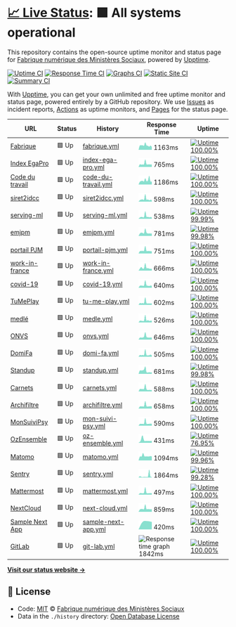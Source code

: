 # [📈 Live Status](https://SocialGouv.github.io/upptime): <!--live status--> **🟩 All systems operational**

This repository contains the open-source uptime monitor and status page for [Fabrique numérique des Ministères Sociaux](https://incubateur.social.gouv.fr), powered by [Upptime](https://github.com/upptime/upptime).

[![Uptime CI](https://github.com/koj-co/upptime/workflows/Uptime%20CI/badge.svg)](https://github.com/koj-co/upptime/actions?query=workflow%3A%22Uptime+CI%22)
[![Response Time CI](https://github.com/koj-co/upptime/workflows/Response%20Time%20CI/badge.svg)](https://github.com/koj-co/upptime/actions?query=workflow%3A%22Response+Time+CI%22)
[![Graphs CI](https://github.com/koj-co/upptime/workflows/Graphs%20CI/badge.svg)](https://github.com/koj-co/upptime/actions?query=workflow%3A%22Graphs+CI%22)
[![Static Site CI](https://github.com/koj-co/upptime/workflows/Static%20Site%20CI/badge.svg)](https://github.com/koj-co/upptime/actions?query=workflow%3A%22Static+Site+CI%22)
[![Summary CI](https://github.com/koj-co/upptime/workflows/Summary%20CI/badge.svg)](https://github.com/koj-co/upptime/actions?query=workflow%3A%22Summary+CI%22)

With [Upptime](https://upptime.js.org), you can get your own unlimited and free uptime monitor and status page, powered entirely by a GitHub repository. We use [Issues](https://github.com/SocialGouv/upptime/issues) as incident reports, [Actions](https://github.com/SocialGouv/upptime/actions) as uptime monitors, and [Pages](https://SocialGouv.github.io/upptime) for the status page.

<!--start: status pages-->
<!-- This summary is generated by Upptime (https://github.com/upptime/upptime) -->
<!-- Do not edit this manually, your changes will be overwritten -->

| URL                                                                                           | Status | History                                                                                                 | Response Time                                                                         | Uptime                                                                                                                                                                                                                               |
| --------------------------------------------------------------------------------------------- | ------ | ------------------------------------------------------------------------------------------------------- | ------------------------------------------------------------------------------------- | ------------------------------------------------------------------------------------------------------------------------------------------------------------------------------------------------------------------------------------ |
| [Fabrique](https://fabrique.social.gouv.fr)                                                   | 🟩 Up  | [fabrique.yml](https://github.com/SocialGouv/upptime/commits/master/history/fabrique.yml)               | <img alt="Response time graph" src="./graphs/fabrique.png" height="20"> 1163ms        | [![Uptime 100.00%](https://img.shields.io/endpoint?url=https%3A%2F%2Fraw.githubusercontent.com%2FSocialGouv%2Fupptime%2Fmaster%2Fapi%2Ffabrique%2Fuptime.json)](https://SocialGouv.github.io/upptime/history/fabrique)               |
| [Index EgaPro](http://index-egapro.travail.gouv.fr/)                                          | 🟩 Up  | [index-ega-pro.yml](https://github.com/SocialGouv/upptime/commits/master/history/index-ega-pro.yml)     | <img alt="Response time graph" src="./graphs/index-ega-pro.png" height="20"> 765ms    | [![Uptime 100.00%](https://img.shields.io/endpoint?url=https%3A%2F%2Fraw.githubusercontent.com%2FSocialGouv%2Fupptime%2Fmaster%2Fapi%2Findex-ega-pro%2Fuptime.json)](https://SocialGouv.github.io/upptime/history/index-ega-pro)     |
| [Code du travail](https://code.travail.gouv.fr)                                               | 🟩 Up  | [code-du-travail.yml](https://github.com/SocialGouv/upptime/commits/master/history/code-du-travail.yml) | <img alt="Response time graph" src="./graphs/code-du-travail.png" height="20"> 1186ms | [![Uptime 100.00%](https://img.shields.io/endpoint?url=https%3A%2F%2Fraw.githubusercontent.com%2FSocialGouv%2Fupptime%2Fmaster%2Fapi%2Fcode-du-travail%2Fuptime.json)](https://SocialGouv.github.io/upptime/history/code-du-travail) |
| [siret2idcc](https://siret2idcc.fabrique.social.gouv.fr/api/v2/82161143100015,80258570300027) | 🟩 Up  | [siret2idcc.yml](https://github.com/SocialGouv/upptime/commits/master/history/siret2idcc.yml)           | <img alt="Response time graph" src="./graphs/siret2idcc.png" height="20"> 598ms       | [![Uptime 100.00%](https://img.shields.io/endpoint?url=https%3A%2F%2Fraw.githubusercontent.com%2FSocialGouv%2Fupptime%2Fmaster%2Fapi%2Fsiret2idcc%2Fuptime.json)](https://SocialGouv.github.io/upptime/history/siret2idcc)           |
| [serving-ml](https://serving-ml.fabrique.social.gouv.fr/v1/models/sentqam)                    | 🟩 Up  | [serving-ml.yml](https://github.com/SocialGouv/upptime/commits/master/history/serving-ml.yml)           | <img alt="Response time graph" src="./graphs/serving-ml.png" height="20"> 538ms       | [![Uptime 99.99%](https://img.shields.io/endpoint?url=https%3A%2F%2Fraw.githubusercontent.com%2FSocialGouv%2Fupptime%2Fmaster%2Fapi%2Fserving-ml%2Fuptime.json)](https://SocialGouv.github.io/upptime/history/serving-ml)            |
| [emjpm](https://emjpm.fabrique.social.gouv.fr)                                                | 🟩 Up  | [emjpm.yml](https://github.com/SocialGouv/upptime/commits/master/history/emjpm.yml)                     | <img alt="Response time graph" src="./graphs/emjpm.png" height="20"> 781ms            | [![Uptime 99.98%](https://img.shields.io/endpoint?url=https%3A%2F%2Fraw.githubusercontent.com%2FSocialGouv%2Fupptime%2Fmaster%2Fapi%2Femjpm%2Fuptime.json)](https://SocialGouv.github.io/upptime/history/emjpm)                      |
| [portail PJM](https://pjm.social.gouv.fr/)                                                    | 🟩 Up  | [portail-pjm.yml](https://github.com/SocialGouv/upptime/commits/master/history/portail-pjm.yml)         | <img alt="Response time graph" src="./graphs/portail-pjm.png" height="20"> 751ms      | [![Uptime 100.00%](https://img.shields.io/endpoint?url=https%3A%2F%2Fraw.githubusercontent.com%2FSocialGouv%2Fupptime%2Fmaster%2Fapi%2Fportail-pjm%2Fuptime.json)](https://SocialGouv.github.io/upptime/history/portail-pjm)         |
| [work-in-france](https://work-in-france.fabrique.social.gouv.fr)                              | 🟩 Up  | [work-in-france.yml](https://github.com/SocialGouv/upptime/commits/master/history/work-in-france.yml)   | <img alt="Response time graph" src="./graphs/work-in-france.png" height="20"> 666ms   | [![Uptime 100.00%](https://img.shields.io/endpoint?url=https%3A%2F%2Fraw.githubusercontent.com%2FSocialGouv%2Fupptime%2Fmaster%2Fapi%2Fwork-in-france%2Fuptime.json)](https://SocialGouv.github.io/upptime/history/work-in-france)   |
| [covid-19](https://covid-19.sante.gouv.fr)                                                    | 🟩 Up  | [covid-19.yml](https://github.com/SocialGouv/upptime/commits/master/history/covid-19.yml)               | <img alt="Response time graph" src="./graphs/covid-19.png" height="20"> 640ms         | [![Uptime 100.00%](https://img.shields.io/endpoint?url=https%3A%2F%2Fraw.githubusercontent.com%2FSocialGouv%2Fupptime%2Fmaster%2Fapi%2Fcovid-19%2Fuptime.json)](https://SocialGouv.github.io/upptime/history/covid-19)               |
| [TuMePlay](https://tumeplay.fabrique.social.gouv.fr/)                                         | 🟩 Up  | [tu-me-play.yml](https://github.com/SocialGouv/upptime/commits/master/history/tu-me-play.yml)           | <img alt="Response time graph" src="./graphs/tu-me-play.png" height="20"> 602ms       | [![Uptime 100.00%](https://img.shields.io/endpoint?url=https%3A%2F%2Fraw.githubusercontent.com%2FSocialGouv%2Fupptime%2Fmaster%2Fapi%2Ftu-me-play%2Fuptime.json)](https://SocialGouv.github.io/upptime/history/tu-me-play)           |
| [medlé](https://medle.fabrique.social.gouv.fr/)                                               | 🟩 Up  | [medle.yml](https://github.com/SocialGouv/upptime/commits/master/history/medle.yml)                     | <img alt="Response time graph" src="./graphs/medle.png" height="20"> 526ms            | [![Uptime 100.00%](https://img.shields.io/endpoint?url=https%3A%2F%2Fraw.githubusercontent.com%2FSocialGouv%2Fupptime%2Fmaster%2Fapi%2Fmedle%2Fuptime.json)](https://SocialGouv.github.io/upptime/history/medle)                     |
| [ONVS](https://onvs.fabrique.social.gouv.fr/)                                                 | 🟩 Up  | [onvs.yml](https://github.com/SocialGouv/upptime/commits/master/history/onvs.yml)                       | <img alt="Response time graph" src="./graphs/onvs.png" height="20"> 646ms             | [![Uptime 100.00%](https://img.shields.io/endpoint?url=https%3A%2F%2Fraw.githubusercontent.com%2FSocialGouv%2Fupptime%2Fmaster%2Fapi%2Fonvs%2Fuptime.json)](https://SocialGouv.github.io/upptime/history/onvs)                       |
| [DomiFa](https://domifa.fabrique.social.gouv.fr/)                                             | 🟩 Up  | [domi-fa.yml](https://github.com/SocialGouv/upptime/commits/master/history/domi-fa.yml)                 | <img alt="Response time graph" src="./graphs/domi-fa.png" height="20"> 505ms          | [![Uptime 100.00%](https://img.shields.io/endpoint?url=https%3A%2F%2Fraw.githubusercontent.com%2FSocialGouv%2Fupptime%2Fmaster%2Fapi%2Fdomi-fa%2Fuptime.json)](https://SocialGouv.github.io/upptime/history/domi-fa)                 |
| [Standup](https://standup.fabrique.social.gouv.fr/healthz)                                    | 🟩 Up  | [standup.yml](https://github.com/SocialGouv/upptime/commits/master/history/standup.yml)                 | <img alt="Response time graph" src="./graphs/standup.png" height="20"> 681ms          | [![Uptime 99.98%](https://img.shields.io/endpoint?url=https%3A%2F%2Fraw.githubusercontent.com%2FSocialGouv%2Fupptime%2Fmaster%2Fapi%2Fstandup%2Fuptime.json)](https://SocialGouv.github.io/upptime/history/standup)                  |
| [Carnets](https://carnets.fabrique.social.gouv.fr/api/healthz)                                | 🟩 Up  | [carnets.yml](https://github.com/SocialGouv/upptime/commits/master/history/carnets.yml)                 | <img alt="Response time graph" src="./graphs/carnets.png" height="20"> 588ms          | [![Uptime 100.00%](https://img.shields.io/endpoint?url=https%3A%2F%2Fraw.githubusercontent.com%2FSocialGouv%2Fupptime%2Fmaster%2Fapi%2Fcarnets%2Fuptime.json)](https://SocialGouv.github.io/upptime/history/carnets)                 |
| [Archifiltre](https://archifiltre.fabrique.social.gouv.fr/)                                   | 🟩 Up  | [archifiltre.yml](https://github.com/SocialGouv/upptime/commits/master/history/archifiltre.yml)         | <img alt="Response time graph" src="./graphs/archifiltre.png" height="20"> 658ms      | [![Uptime 100.00%](https://img.shields.io/endpoint?url=https%3A%2F%2Fraw.githubusercontent.com%2FSocialGouv%2Fupptime%2Fmaster%2Fapi%2Farchifiltre%2Fuptime.json)](https://SocialGouv.github.io/upptime/history/archifiltre)         |
| [MonSuiviPsy](https://monsuivipsy.fabrique.social.gouv.fr/)                                   | 🟩 Up  | [mon-suivi-psy.yml](https://github.com/SocialGouv/upptime/commits/master/history/mon-suivi-psy.yml)     | <img alt="Response time graph" src="./graphs/mon-suivi-psy.png" height="20"> 590ms    | [![Uptime 100.00%](https://img.shields.io/endpoint?url=https%3A%2F%2Fraw.githubusercontent.com%2FSocialGouv%2Fupptime%2Fmaster%2Fapi%2Fmon-suivi-psy%2Fuptime.json)](https://SocialGouv.github.io/upptime/history/mon-suivi-psy)     |
| [OzEnsemble](https://ozensemble.fabrique.social.gouv.fr/)                                     | 🟩 Up  | [oz-ensemble.yml](https://github.com/SocialGouv/upptime/commits/master/history/oz-ensemble.yml)         | <img alt="Response time graph" src="./graphs/oz-ensemble.png" height="20"> 431ms      | [![Uptime 76.95%](https://img.shields.io/endpoint?url=https%3A%2F%2Fraw.githubusercontent.com%2FSocialGouv%2Fupptime%2Fmaster%2Fapi%2Foz-ensemble%2Fuptime.json)](https://SocialGouv.github.io/upptime/history/oz-ensemble)          |
| [Matomo](https://matomo.fabrique.social.gouv.fr/)                                             | 🟩 Up  | [matomo.yml](https://github.com/SocialGouv/upptime/commits/master/history/matomo.yml)                   | <img alt="Response time graph" src="./graphs/matomo.png" height="20"> 1094ms          | [![Uptime 99.96%](https://img.shields.io/endpoint?url=https%3A%2F%2Fraw.githubusercontent.com%2FSocialGouv%2Fupptime%2Fmaster%2Fapi%2Fmatomo%2Fuptime.json)](https://SocialGouv.github.io/upptime/history/matomo)                    |
| [Sentry](https://sentry.fabrique.social.gouv.fr/)                                             | 🟩 Up  | [sentry.yml](https://github.com/SocialGouv/upptime/commits/master/history/sentry.yml)                   | <img alt="Response time graph" src="./graphs/sentry.png" height="20"> 1864ms          | [![Uptime 99.28%](https://img.shields.io/endpoint?url=https%3A%2F%2Fraw.githubusercontent.com%2FSocialGouv%2Fupptime%2Fmaster%2Fapi%2Fsentry%2Fuptime.json)](https://SocialGouv.github.io/upptime/history/sentry)                    |
| [Mattermost](https://mattermost.fabrique.social.gouv.fr/)                                     | 🟩 Up  | [mattermost.yml](https://github.com/SocialGouv/upptime/commits/master/history/mattermost.yml)           | <img alt="Response time graph" src="./graphs/mattermost.png" height="20"> 497ms       | [![Uptime 100.00%](https://img.shields.io/endpoint?url=https%3A%2F%2Fraw.githubusercontent.com%2FSocialGouv%2Fupptime%2Fmaster%2Fapi%2Fmattermost%2Fuptime.json)](https://SocialGouv.github.io/upptime/history/mattermost)           |
| [NextCloud](https://nextcloud.fabrique.social.gouv.fr/)                                       | 🟩 Up  | [next-cloud.yml](https://github.com/SocialGouv/upptime/commits/master/history/next-cloud.yml)           | <img alt="Response time graph" src="./graphs/next-cloud.png" height="20"> 859ms       | [![Uptime 100.00%](https://img.shields.io/endpoint?url=https%3A%2F%2Fraw.githubusercontent.com%2FSocialGouv%2Fupptime%2Fmaster%2Fapi%2Fnext-cloud%2Fuptime.json)](https://SocialGouv.github.io/upptime/history/next-cloud)           |
| [Sample Next App](https://sample-next-app.fabrique.social.gouv.fr)                            | 🟩 Up  | [sample-next-app.yml](https://github.com/SocialGouv/upptime/commits/master/history/sample-next-app.yml) | <img alt="Response time graph" src="./graphs/sample-next-app.png" height="20"> 420ms  | [![Uptime 100.00%](https://img.shields.io/endpoint?url=https%3A%2F%2Fraw.githubusercontent.com%2FSocialGouv%2Fupptime%2Fmaster%2Fapi%2Fsample-next-app%2Fuptime.json)](https://SocialGouv.github.io/upptime/history/sample-next-app) |
| [GitLab](https://gitlab.factory.social.gouv.fr)                                               | 🟩 Up  | [git-lab.yml](https://github.com/SocialGouv/upptime/commits/master/history/git-lab.yml)                 | <img alt="Response time graph" src="./graphs/git-lab.png" height="20"> 1842ms         | [![Uptime 100.00%](https://img.shields.io/endpoint?url=https%3A%2F%2Fraw.githubusercontent.com%2FSocialGouv%2Fupptime%2Fmaster%2Fapi%2Fgit-lab%2Fuptime.json)](https://SocialGouv.github.io/upptime/history/git-lab)                 |

<!--end: status pages-->

[**Visit our status website →**](https://SocialGouv.github.io/upptime)

## 📄 License

- Code: [MIT](./LICENSE) © [Fabrique numérique des Ministères Sociaux](https://incubateur.social.gouv.fr)
- Data in the `./history` directory: [Open Database License](https://opendatacommons.org/licenses/odbl/1-0/)
